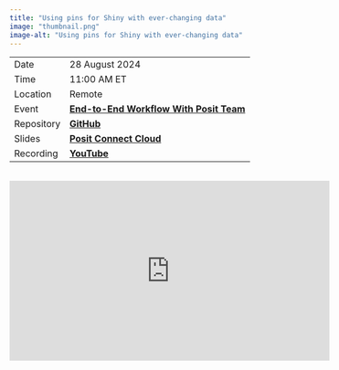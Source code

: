 ```yaml
---
title: "Using pins for Shiny with ever-changing data"
image: "thumbnail.png"
image-alt: "Using pins for Shiny with ever-changing data"
---
```


|            |                                                                                                                                                                                                                                                                                                               |
|------------|---------------------------------------------------------------------------------------------------------------------------------------------------------------------------------------------------------------------------------------------------------------------------------------------------------------|
| Date       | 28 August 2024                                                                                                                                                                                                                                                                                               |
| Time       | 11:00 AM ET                                                                                                                                                                                                                                                                                                   |
| Location   | Remote                                                                                                                                                                                                                                                                                                        |
| Event      | [**End-to-End Workflow With Posit Team**](https://www.meetup.com/posit-enterprise-community-meetup/events/299970474)                                                                                                                                                                                       |
| Repository | [**GitHub**](https://github.com/posit-marketing/shiny-calendar)                                                                                                                                                                                                                               |
| Slides    | [**Posit Connect Cloud**](https://connect.posit.cloud/ivelasq/content/0191902f-f29f-7d83-3606-3d3a013e33d5)                                                                                                                                                                                                                                           |
| Recording  | [**YouTube**](https://www.youtube.com/watch?v=u2OK8IWJWhk)                                                                                                                                                                                                                                                    |
<br>
<center><iframe width="560" height="315" src="https://www.youtube.com/embed/u2OK8IWJWhk?si=vogdpAKFZzUgGTNE" title="YouTube video player" frameborder="0" allow="accelerometer; autoplay; clipboard-write; encrypted-media; gyroscope; picture-in-picture; web-share" referrerpolicy="strict-origin-when-cross-origin" allowfullscreen></iframe></center>
